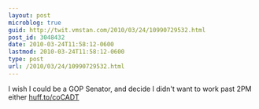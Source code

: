 ```yaml
---
layout: post
microblog: true
guid: http://twit.vmstan.com/2010/03/24/10990729532.html
post_id: 3048432
date: 2010-03-24T11:58:12-0600
lastmod: 2010-03-24T11:58:12-0600
type: post
url: /2010/03/24/10990729532.html
---
```

I wish I could be a GOP Senator, and decide I didn't want to work past 2PM either  [huff.to/coCADT](http://huff.to/coCADT)
